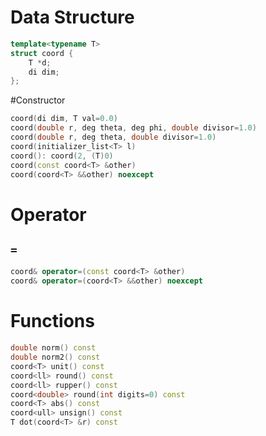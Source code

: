 # Data Structure

```cpp
template<typename T>
struct coord {
    T *d;
    di dim;
};
```

#Constructor
```cpp
coord(di dim, T val=0.0)
coord(double r, deg theta, deg phi, double divisor=1.0)
coord(double r, deg theta, double divisor=1.0)
coord(initializer_list<T> l)
coord(): coord(2, (T)0)
coord(const coord<T> &other)
coord(coord<T> &&other) noexcept
```

# Operator

## `=`
```cpp
coord& operator=(const coord<T> &other)
coord& operator=(coord<T> &&other) noexcept
```

# Functions
```cpp
double norm() const
double norm2() const
coord<T> unit() const
coord<ll> round() const
coord<ll> rupper() const
coord<double> round(int digits=0) const
coord<T> abs() const
coord<ull> unsign() const
T dot(coord<T> &r) const
```
